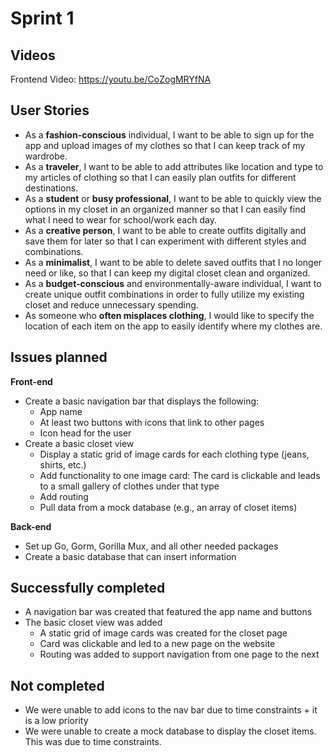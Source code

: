 # Sprint 1

## Videos
Frontend Video: https://youtu.be/CoZogMRYfNA

## User Stories
- As a **fashion-conscious** individual, I want to be able to sign up for the app and upload images of my clothes so that I can keep track of my wardrobe.
- As a **traveler**, I want to be able to add attributes like location and type to my articles of clothing so that I can easily plan outfits for different destinations.
- As a **student** or **busy professional**, I want to be able to quickly view the options in my closet in an organized manner so that I can easily find what I need to wear for school/work each day.
- As a **creative person**, I want to be able to create outfits digitally and save them for later so that I can experiment with different styles and combinations.
- As a **minimalist**, I want to be able to delete saved outfits that I no longer need or like, so that I can keep my digital closet clean and organized.
- As a **budget-conscious** and environmentally-aware individual, I want to create unique outfit combinations in order to fully utilize my existing closet and reduce unnecessary spending.
- As someone who **often misplaces clothing**, I would like to specify the location of each item on the app to easily identify where my clothes are.

## Issues planned
**Front-end**
- Create a basic navigation bar that displays the following:
  - App name
  - At least two buttons with icons that link to other pages
  - Icon head for the user
- Create a basic closet view
  - Display a static grid of image cards for each clothing type (jeans, shirts, etc.)
  - Add functionality to one image card: The card is clickable and leads to a small gallery of clothes under that type
  - Add routing 
  - Pull data from a mock database (e.g., an array of closet items)

**Back-end**
- Set up Go, Gorm, Gorilla Mux, and all other needed packages
- Create a basic database that can insert information

## Successfully completed
- A navigation bar was created that featured the app name and buttons
- The basic closet view was added
  -  A static grid of image cards was created for the closet page
  -  Card was clickable and led to a new page on the website
  -  Routing was added to support navigation from one page to the next
  
## Not completed
-  We were unable to add icons to the nav bar due to time constraints + it is a low priority
-  We were unable to create a mock database to display the closet items. This was due to time constraints. 

